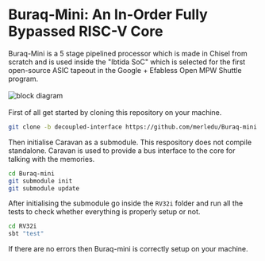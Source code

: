# Buraq-Mini: An In-Order Fully Bypassed RISC-V Core

Buraq-Mini is a 5 stage pipelined processor which is made in Chisel from scratch and is used inside the "Ibtida SoC" which is selected for the first open-source ASIC tapeout in the Google + Efabless Open MPW Shuttle program.
\
\
![block diagram](https://github.com/merledu/Buraq-mini/blob/master/docs/buraq-mini.png)
\
\
First of all get started by cloning this repository on your machine.  
```bash
git clone -b decoupled-interface https://github.com/merledu/Buraq-mini.git
```
Then initialise Caravan as a submodule. This respository does not compile standalone. Caravan is used to provide a bus interface to the core for talking
with the memories.
```bash
cd Buraq-mini
git submodule init
git submodule update
```
After initialising the submodule go inside the `RV32i` folder and run all the tests to check whether everything is properly setup or not.
```bash
cd RV32i
sbt "test"
```
If there are no errors then Buraq-mini is correctly setup on your machine.
